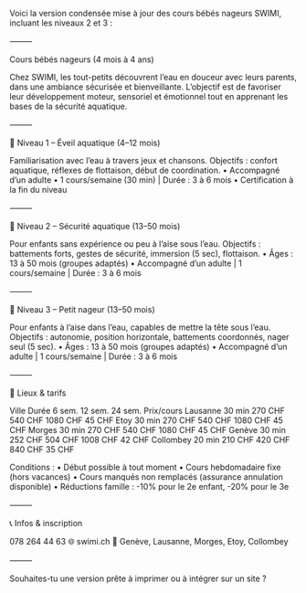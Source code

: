 Voici la version condensée mise à jour des cours bébés nageurs SWIMI, incluant les niveaux 2 et 3 :

⸻

Cours bébés nageurs (4 mois à 4 ans)

Chez SWIMI, les tout-petits découvrent l’eau en douceur avec leurs parents, dans une ambiance sécurisée et bienveillante. L’objectif est de favoriser leur développement moteur, sensoriel et émotionnel tout en apprenant les bases de la sécurité aquatique.

⸻

🌱 Niveau 1 – Éveil aquatique (4–12 mois)

Familiarisation avec l’eau à travers jeux et chansons.
Objectifs : confort aquatique, réflexes de flottaison, début de coordination.
	•	Accompagné d’un adulte
	•	1 cours/semaine (30 min) | Durée : 3 à 6 mois
	•	Certification à la fin du niveau

⸻

🛟 Niveau 2 – Sécurité aquatique (13–50 mois)

Pour enfants sans expérience ou peu à l’aise sous l’eau.
Objectifs : battements forts, gestes de sécurité, immersion (5 sec), flottaison.
	•	Âges : 13 à 50 mois (groupes adaptés)
	•	Accompagné d’un adulte | 1 cours/semaine | Durée : 3 à 6 mois

⸻

🐬 Niveau 3 – Petit nageur (13–50 mois)

Pour enfants à l’aise dans l’eau, capables de mettre la tête sous l’eau.
Objectifs : autonomie, position horizontale, battements coordonnés, nager seul (5 sec).
	•	Âges : 13 à 50 mois (groupes adaptés)
	•	Accompagné d’un adulte | 1 cours/semaine | Durée : 3 à 6 mois

⸻

📍 Lieux & tarifs

Ville	Durée	6 sem.	12 sem.	24 sem.	Prix/cours
Lausanne	30 min	270 CHF	540 CHF	1080 CHF	45 CHF
Etoy	30 min	270 CHF	540 CHF	1080 CHF	45 CHF
Morges	30 min	270 CHF	540 CHF	1080 CHF	45 CHF
Genève	30 min	252 CHF	504 CHF	1008 CHF	42 CHF
Collombey	20 min	210 CHF	420 CHF	840 CHF	35 CHF

Conditions :
	•	Début possible à tout moment
	•	Cours hebdomadaire fixe (hors vacances)
	•	Cours manqués non remplacés (assurance annulation disponible)
	•	Réductions famille : -10% pour le 2e enfant, -20% pour le 3e

⸻

📞 Infos & inscription

078 264 44 63
🌐 swimi.ch
📍 Genève, Lausanne, Morges, Etoy, Collombey

⸻

Souhaites-tu une version prête à imprimer ou à intégrer sur un site ?